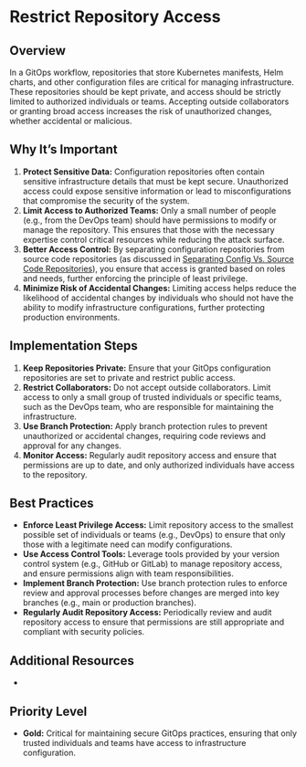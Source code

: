 # Restrict Repository Access

## Overview

In a GitOps workflow, repositories that store Kubernetes manifests, Helm charts, and other configuration files are critical for managing infrastructure. These repositories should be kept private, and access should be strictly limited to authorized individuals or teams. Accepting outside collaborators or granting broad access increases the risk of unauthorized changes, whether accidental or malicious.

## Why It’s Important

1. **Protect Sensitive Data:** Configuration repositories often contain sensitive infrastructure details that must be kept secure. Unauthorized access could expose sensitive information or lead to misconfigurations that compromise the security of the system.
2. **Limit Access to Authorized Teams:** Only a small number of people (e.g., from the DevOps team) should have permissions to modify or manage the repository. This ensures that those with the necessary expertise control critical resources while reducing the attack surface.
3. **Better Access Control:** By separating configuration repositories from source code repositories (as discussed in [Separating Config Vs. Source Code Repositories](separating-config-vs-source-code-repos/README.md)), you ensure that access is granted based on roles and needs, further enforcing the principle of least privilege.
4. **Minimize Risk of Accidental Changes:** Limiting access helps reduce the likelihood of accidental changes by individuals who should not have the ability to modify infrastructure configurations, further protecting production environments.

## Implementation Steps

1. **Keep Repositories Private:** Ensure that your GitOps configuration repositories are set to private and restrict public access.
2. **Restrict Collaborators:** Do not accept outside collaborators. Limit access to only a small group of trusted individuals or specific teams, such as the DevOps team, who are responsible for maintaining the infrastructure.
3. **Use Branch Protection:** Apply branch protection rules to prevent unauthorized or accidental changes, requiring code reviews and approval for any changes.
4. **Monitor Access:** Regularly audit repository access and ensure that permissions are up to date, and only authorized individuals have access to the repository.

## Best Practices

- **Enforce Least Privilege Access:** Limit repository access to the smallest possible set of individuals or teams (e.g., DevOps) to ensure that only those with a legitimate need can modify configurations.
- **Use Access Control Tools:** Leverage tools provided by your version control system (e.g., GitHub or GitLab) to manage repository access, and ensure permissions align with team responsibilities.
- **Implement Branch Protection:** Use branch protection rules to enforce review and approval processes before changes are merged into key branches (e.g., main or production branches).
- **Regularly Audit Repository Access:** Periodically review and audit repository access to ensure that permissions are still appropriate and compliant with security policies.

## Additional Resources

- 

## Priority Level

- **Gold:** Critical for maintaining secure GitOps practices, ensuring that only trusted individuals and teams have access to infrastructure configuration.
